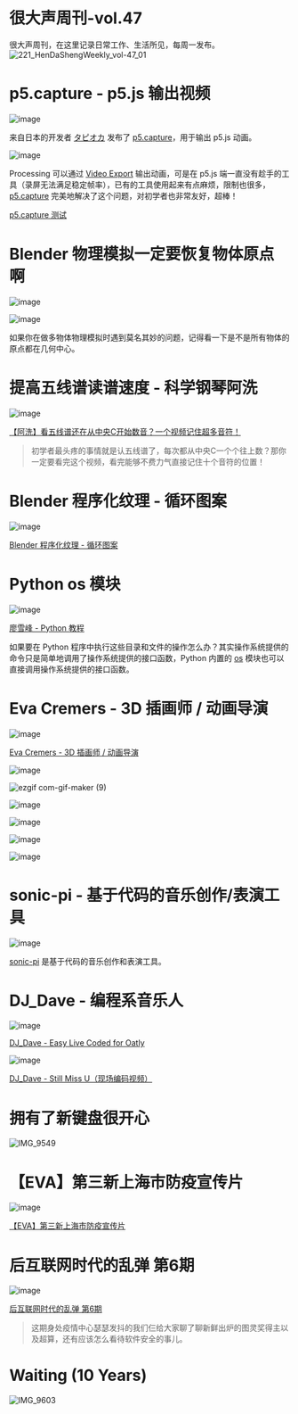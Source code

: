 # 很大声周刊-vol.47
很大声周刊，在这里记录日常工作、生活所见，每周一发布。
![221_HenDaShengWeekly_vol-47_01](https://user-images.githubusercontent.com/20842136/161392384-036cf841-34cd-4678-8417-7be04c012538.png)

# p5.capture - p5.js 输出视频
![image](https://user-images.githubusercontent.com/20842136/161393231-7b376069-36ee-4091-ba56-c2852266b8a4.png)

来自日本的开发者 [タピオカ](https://twitter.com/tapioca_mart/status/1507372315616579585) 发布了 [p5.capture](https://github.com/tapioca24/p5.capture)，用于输出 p5.js 动画。

![image](https://user-images.githubusercontent.com/20842136/161393523-d131ae67-8522-40b3-b785-d4c5d0592d8a.png)

Processing 可以通过 [Video Export](https://funprogramming.org/VideoExport-for-Processing/) 输出动画，可是在 p5.js 端一直没有趁手的工具（录屏无法满足稳定帧率），已有的工具使用起来有点麻烦，限制也很多，[p5.capture](https://github.com/tapioca24/p5.capture) 完美地解决了这个问题，对初学者也非常友好，超棒！

[p5.capture 测试](https://editor.p5js.org/niu/sketches/mhaBXpRhY)

# Blender 物理模拟一定要恢复物体原点啊
![image](https://user-images.githubusercontent.com/20842136/161392687-cd6340e7-7cad-4690-a00c-e18c847d4e77.png)

![image](https://user-images.githubusercontent.com/20842136/161392750-fabc88ee-1af7-4218-9760-681cd6b4df1f.png)

如果你在做多物体物理模拟时遇到莫名其妙的问题，记得看一下是不是所有物体的原点都在几何中心。

# 提高五线谱读谱速度 - 科学钢琴阿洗
![image](https://user-images.githubusercontent.com/20842136/161394276-0ad389a4-e2a4-4eb2-a178-046b2de68a53.png)

[【阿洗】看五线谱还在从中央C开始数音？一个视频记住超多音符！](https://www.bilibili.com/video/BV1Bv411k7bH?spm_id_from=333.999.0.0)

> 初学者最头疼的事情就是认五线谱了，每次都从中央C一个个往上数？那你一定要看完这个视频，看完能够不费力气直接记住十个音符的位置！

# Blender 程序化纹理 - 循环图案
![image](https://user-images.githubusercontent.com/20842136/161392919-fe3c8095-f299-421d-b748-4e279d2d96ad.png)

[Blender 程序化纹理 - 循环图案](https://blender.stackexchange.com/questions/26692/how-do-i-create-repeating-patterns-with-cycles-procedural-textures)

# Python os 模块
![image](https://user-images.githubusercontent.com/20842136/161393130-00d8d8f4-0399-4e03-b5f8-bffe5953ec67.png)

[廖雪峰 - Python 教程](https://www.liaoxuefeng.com/wiki/1016959663602400/1017623135437088)

如果要在 Python 程序中执行这些目录和文件的操作怎么办？其实操作系统提供的命令只是简单地调用了操作系统提供的接口函数，Python 内置的 [os](https://docs.python.org/zh-cn/3/library/os.html?highlight=os#module-os) 模块也可以直接调用操作系统提供的接口函数。

# Eva Cremers - 3D 插画师 / 动画导演
![image](https://user-images.githubusercontent.com/20842136/161393975-bcd62171-7c96-4d6a-bad0-db991ae45198.png)

[Eva Cremers - 3D 插画师 / 动画导演](https://www.evacremers.com/)

![image](https://user-images.githubusercontent.com/20842136/161394032-98b1971b-c1f3-4ac9-bc1a-267b477e5ccc.png)

![ezgif com-gif-maker (9)](https://user-images.githubusercontent.com/20842136/161394159-62d381f2-ab5b-45ef-8405-00069dbbcdd1.gif)

![image](https://user-images.githubusercontent.com/20842136/161394049-49553f30-d36c-4a15-b2de-a1d3b3aeec2a.png)

![image](https://user-images.githubusercontent.com/20842136/161394099-3a1791ec-da65-4947-bf05-ab1028b78158.png)

![image](https://user-images.githubusercontent.com/20842136/161394109-94597c08-6a65-4a5d-b3fa-04fecaf5b02a.png)

![image](https://user-images.githubusercontent.com/20842136/161393929-de16cd05-cf1c-4521-a7f3-c50d2c8c3ed2.png)

# sonic-pi - 基于代码的音乐创作/表演工具
![image](https://user-images.githubusercontent.com/20842136/161394380-31982b7b-2327-4cc9-ae1c-f7bd89f78fd9.png)

[sonic-pi](https://sonic-pi.net/) 是基于代码的音乐创作和表演工具。

# DJ_Dave - 编程系音乐人
![image](https://user-images.githubusercontent.com/20842136/161394438-970a311e-8d04-4f38-8c58-3b70268dfae7.png)

[DJ_Dave - Easy Live Coded for Oatly](https://www.youtube.com/watch?v=YvsoWehBbec&t=358s)

![image](https://user-images.githubusercontent.com/20842136/161394524-aa923ef4-7e9d-42a7-ad14-5e423d448199.png)

[DJ_Dave - Still Miss U（现场编码视频）](https://www.youtube.com/watch?v=nXzTGiLcRL4)

# 拥有了新键盘很开心
![IMG_9549](https://user-images.githubusercontent.com/20842136/161394569-2eb6d896-1c34-4b2b-b360-44d63bf9d806.jpeg)

# 【EVA】第三新上海市防疫宣传片
![image](https://user-images.githubusercontent.com/20842136/161430634-a8426a0a-b0be-4fc1-ad5d-bd6f6dd38190.png)

[【EVA】第三新上海市防疫宣传片](https://www.bilibili.com/video/BV1PF41137kQ?spm_id_from=333.1007.top_right_bar_window_history.content.click)

# 后互联网时代的乱弹 第6期
![image](https://user-images.githubusercontent.com/20842136/161430703-9053a931-af26-4032-9d4e-978ca05b0707.png)

[后互联网时代的乱弹 第6期](https://www.bilibili.com/video/BV16L4y1L7Td?spm_id_from=333.1007.top_right_bar_window_history.content.click)

> 这期身处疫情中心瑟瑟发抖的我们仨给大家聊了聊新鲜出炉的图灵奖得主以及超算，还有应该怎么看待软件安全的事儿。

# Waiting (10 Years)
![IMG_9603](https://user-images.githubusercontent.com/20842136/161431540-1dba3cd9-cc6a-4bd1-a3c3-899f2a631c0f.JPG)

